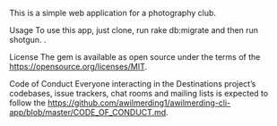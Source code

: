 
This is a simple web application for a photography club. 

Usage
To use this app, just clone, run rake db:migrate and then run shotgun. .

License
The gem is available as open source under the terms of the https://opensource.org/licenses/MIT.

Code of Conduct
Everyone interacting in the Destinations project’s codebases, issue trackers, chat rooms and mailing lists is expected to follow the https://github.com/awilmerding1/awilmerding-cli-app/blob/master/CODE_OF_CONDUCT.md.